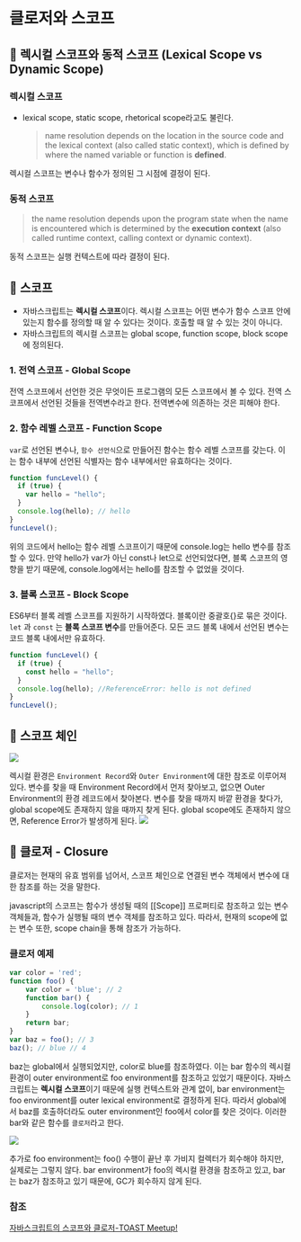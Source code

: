 # 클로저와 스코프

## 🌲 렉시컬 스코프와 동적 스코프 \(Lexical Scope vs Dynamic Scope\)

### 렉시컬 스코프

* lexical scope, static scope, rhetorical scope라고도 불린다. 

  > name resolution depends on the location in the source code and the lexical context \(also called static context\), which is defined by where the named variable or function is **defined**.

렉시컬 스코프는 변수나 함수가 정의된 그 시점에 결정이 된다.

### 동적 스코프

> the name resolution depends upon the program state when the name is encountered which is determined by the **execution context** \(also called runtime context, calling context or dynamic context\).

동적 스코프는 실행 컨텍스트에 따라 결정이 된다.

## 🌲 스코프

* 자바스크립트는 **렉시컬 스코프**이다. 렉시컬 스코프는 어떤 변수가 함수 스코프 안에 있는지 함수를 정의할 때 알 수 있다는 것이다. 호출할 때 알 수 있는 것이 아니다.
* 자바스크립트의 렉시컬 스코프는 global scope, function scope, block scope에 정의된다.

### 1. 전역 스코프 - Global Scope

전역 스코프에서 선언한 것은 무엇이든 프로그램의 모든 스코프에서 볼 수 있다. 전역 스코프에서 선언된 것들을 전역변수라고 한다. 전역변수에 의존하는 것은 피해야 한다.

### 2. 함수 레벨 스코프 - Function Scope

`var`로 선언된 변수나, `함수 선언식`으로 만들어진 함수는 함수 레벨 스코프를 갖는다. 이는 함수 내부에 선언된 식별자는 함수 내부에서만 유효하다는 것이다.

```javascript
function funcLevel() {
  if (true) {
    var hello = "hello";
  }
  console.log(hello); // hello
}
funcLevel();
```

위의 코드에서 hello는 함수 레벨 스코프이기 때문에 console.log는 hello 변수를 참조할 수 있다. 만약 hello가 var가 아닌 const나 let으로 선언되었다면, 블록 스코프의 영향을 받기 때문에, console.log에서는 hello를 참조할 수 없었을 것이다.

### 3. 블록 스코프 - Block Scope

ES6부터 블록 레벨 스코프를 지원하기 시작하였다. 블록이란 중괄호{}로 묶은 것이다. `let` 과 `const` 는 **블록 스코프 변수**를 만들어준다. 모든 코드 블록 내에서 선언된 변수는 코드 블록 내에서만 유효하다.

```javascript
function funcLevel() {
  if (true) {
    const hello = "hello";
  }
  console.log(hello); //ReferenceError: hello is not defined
}
funcLevel();
```

## 🌲 스코프 체인

![](https://i.imgur.com/IHVI9fm.png)

렉시컬 환경은 `Environment Record`와 `Outer Environment`에 대한 참조로 이루어져 있다. 변수를 찾을 때 Environment Record에서 먼저 찾아보고, 없으면 Outer Environment의 환경 레코드에서 찾아본다. 변수를 찾을 때까지 바깥 환경을 찾다가, global scope에도 존재하지 않을 때까지 찾게 된다. global scope에도 존재하지 않으면, Reference Error가 발생하게 된다. ![](https://i.imgur.com/0sTtYi9.png)

## 🌲 클로져 - Closure

클로저는 현재의 유효 범위를 넘어서, 스코프 체인으로 연결된 변수 객체에서 변수에 대한 참조를 하는 것을 말한다.

javascript의 스코프는 함수가 생성될 때의 \[\[Scope\]\] 프로퍼티로 참조하고 있는 변수 객체들과, 함수가 실행될 때의 변수 객체를 참조하고 있다. 따라서, 현재의 scope에 없는 변수 또한, scope chain을 통해 참조가 가능하다.

### 클로저 예제

```javascript
var color = 'red';
function foo() {
    var color = 'blue'; // 2
    function bar() {
        console.log(color); // 1
    }
    return bar;
}
var baz = foo(); // 3
baz(); // blue // 4
```

baz는 global에서 실행되었지만, color로 blue를 참조하였다. 이는 bar 함수의 렉시컬 환경이 outer environment로 foo environment를 참조하고 있었기 때문이다. 자바스크립트는 **렉시컬 스코프**이기 때문에 실행 컨텍스트와 관계 없이, bar environment는 foo environment를 outer lexical environment로 결정하게 된다. 따라서 global에서 baz를 호출하더라도 outer environment인 foo에서 color를 찾은 것이다. 이러한 bar와 같은 함수를 `클로저`라고 한다.

![](https://i.imgur.com/s9MSDwR.png)

추가로 foo environment는 foo\(\) 수행이 끝난 후 가비지 컬렉터가 회수해야 하지만, 실제로는 그렇지 않다. bar environment가 foo의 렉시컬 환경을 참조하고 있고, bar는 baz가 참조하고 있기 때문에, GC가 회수하지 않게 된다.

### 참조

[자바스크립트의 스코프와 클로저-TOAST Meetup!](https://meetup.toast.com/posts/86)

